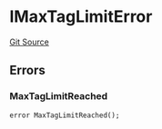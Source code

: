 # IMaxTagLimitError
[Git Source](https://github.com/thrackle-io/tron/blob/5c20e54658e3206ed81b54d70494bea2d0a0e5dd/src/common/IErrors.sol)


## Errors
### MaxTagLimitReached

```solidity
error MaxTagLimitReached();
```

